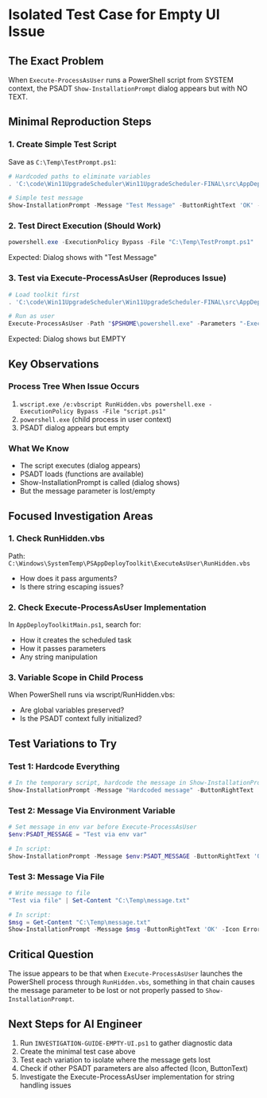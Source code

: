 # Isolated Test Case for Empty UI Issue

## The Exact Problem
When `Execute-ProcessAsUser` runs a PowerShell script from SYSTEM context, the PSADT `Show-InstallationPrompt` dialog appears but with NO TEXT.

## Minimal Reproduction Steps

### 1. Create Simple Test Script
Save as `C:\Temp\TestPrompt.ps1`:
```powershell
# Hardcoded paths to eliminate variables
. 'C:\code\Win11UpgradeScheduler\Win11UpgradeScheduler-FINAL\src\AppDeployToolkit\AppDeployToolkitMain.ps1'

# Simple test message
Show-InstallationPrompt -Message "Test Message" -ButtonRightText 'OK' -Icon Error
```

### 2. Test Direct Execution (Should Work)
```powershell
powershell.exe -ExecutionPolicy Bypass -File "C:\Temp\TestPrompt.ps1"
```
Expected: Dialog shows with "Test Message"

### 3. Test via Execute-ProcessAsUser (Reproduces Issue)
```powershell
# Load toolkit first
. 'C:\code\Win11UpgradeScheduler\Win11UpgradeScheduler-FINAL\src\AppDeployToolkit\AppDeployToolkitMain.ps1'

# Run as user
Execute-ProcessAsUser -Path "$PSHOME\powershell.exe" -Parameters "-ExecutionPolicy Bypass -File `"C:\Temp\TestPrompt.ps1`"" -Wait
```
Expected: Dialog shows but EMPTY

## Key Observations

### Process Tree When Issue Occurs
1. `wscript.exe /e:vbscript RunHidden.vbs powershell.exe -ExecutionPolicy Bypass -File "script.ps1"`
2. `powershell.exe` (child process in user context)
3. PSADT dialog appears but empty

### What We Know
- The script executes (dialog appears)
- PSADT loads (functions are available)
- Show-InstallationPrompt is called (dialog shows)
- But the message parameter is lost/empty

## Focused Investigation Areas

### 1. Check RunHidden.vbs
Path: `C:\Windows\SystemTemp\PSAppDeployToolkit\ExecuteAsUser\RunHidden.vbs`
- How does it pass arguments?
- Is there string escaping issues?

### 2. Check Execute-ProcessAsUser Implementation
In `AppDeployToolkitMain.ps1`, search for:
- How it creates the scheduled task
- How it passes parameters
- Any string manipulation

### 3. Variable Scope in Child Process
When PowerShell runs via wscript/RunHidden.vbs:
- Are global variables preserved?
- Is the PSADT context fully initialized?

## Test Variations to Try

### Test 1: Hardcode Everything
```powershell
# In the temporary script, hardcode the message in Show-InstallationPrompt
Show-InstallationPrompt -Message "Hardcoded message" -ButtonRightText 'OK' -Icon Error
```

### Test 2: Message Via Environment Variable
```powershell
# Set message in env var before Execute-ProcessAsUser
$env:PSADT_MESSAGE = "Test via env var"

# In script:
Show-InstallationPrompt -Message $env:PSADT_MESSAGE -ButtonRightText 'OK' -Icon Error
```

### Test 3: Message Via File
```powershell
# Write message to file
"Test via file" | Set-Content "C:\Temp\message.txt"

# In script:
$msg = Get-Content "C:\Temp\message.txt"
Show-InstallationPrompt -Message $msg -ButtonRightText 'OK' -Icon Error
```

## Critical Question
The issue appears to be that when `Execute-ProcessAsUser` launches the PowerShell process through `RunHidden.vbs`, something in that chain causes the message parameter to be lost or not properly passed to `Show-InstallationPrompt`.

## Next Steps for AI Engineer
1. Run `INVESTIGATION-GUIDE-EMPTY-UI.ps1` to gather diagnostic data
2. Create the minimal test case above
3. Test each variation to isolate where the message gets lost
4. Check if other PSADT parameters are also affected (Icon, ButtonText)
5. Investigate the Execute-ProcessAsUser implementation for string handling issues